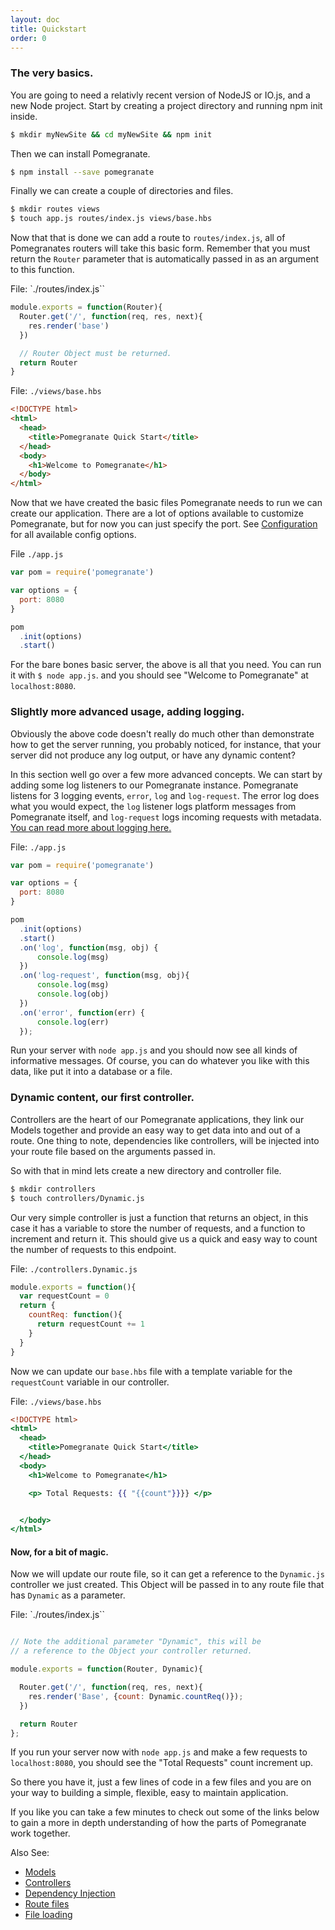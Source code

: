 ```yaml
---
layout: doc
title: Quickstart
order: 0
---
```


### The very basics.

You are going to need a relativly recent version of NodeJS or IO.js, and a new Node project.
Start by creating a project directory and running npm init inside.

```bash
$ mkdir myNewSite && cd myNewSite && npm init
```

Then we can install Pomegranate.

```bash
$ npm install --save pomegranate
```

Finally we can create a couple of directories and files.

```bash
$ mkdir routes views
$ touch app.js routes/index.js views/base.hbs
```

Now that that is done we can add a route to `routes/index.js`, all of Pomegranates routers will take this
basic form. Remember that you must return the `Router` parameter that is automatically passed in as
an argument to this function.

File: `./routes/index.js``

```javascript
module.exports = function(Router){
  Router.get('/', function(req, res, next){
    res.render('base')
  })

  // Router Object must be returned.
  return Router
}
```

File: `./views/base.hbs`

```html
<!DOCTYPE html>
<html>
  <head>
    <title>Pomegranate Quick Start</title>
  </head>
  <body>
    <h1>Welcome to Pomegranate</h1>
  </body>
</html>
```

Now that we have created the basic files Pomegranate needs to run we can create our application.
There are a lot of options available to customize Pomegranate, but for now you can just specify the port.
See [Configuration](/docs/configuration) for all available config options.

File `./app.js`

```javascript
var pom = require('pomegranate')

var options = {
  port: 8080
}

pom
  .init(options)
  .start()
```

For the bare bones basic server, the above is all that you need. You can run it with `$ node app.js`.
and you should see "Welcome to Pomegranate" at `localhost:8080`.

### Slightly more advanced usage, adding logging.

Obviously the above code doesn't really do much other than demonstrate how to get the server running,
you probably noticed, for instance, that your server did not produce any log output, or have any dynamic content?

In this section well go over a few more advanced concepts. We can start by adding some log listeners to
our Pomegranate instance. Pomegranate listens for 3 logging events, `error`, `log` and `log-request`.
The error log does what you would expect, the `log` listener logs platform messages from Pomegranate itself,
and `log-request` logs incoming requests with metadata. [You can read more about logging here.](/docs/logging)

File: `./app.js`

```javascript
var pom = require('pomegranate')

var options = {
  port: 8080
}

pom
  .init(options)
  .start()
  .on('log', function(msg, obj) {
      console.log(msg)
  })
  .on('log-request', function(msg, obj){
      console.log(msg)
      console.log(obj)
  })
  .on('error', function(err) {
      console.log(err)
  });
```

Run your server with `node app.js` and you should now see all kinds of informative messages. Of course, you can
do whatever you like with this data, like put it into a database or a file.

### Dynamic content, our first controller.

Controllers are the heart of our Pomegranate applications, they link our Models together and provide
an easy way to get data into and out of a route. One thing to note, dependencies like controllers,
will be injected into your route file based on the arguments passed in.


So with that in mind lets create a new directory and controller file.

```bash
$ mkdir controllers
$ touch controllers/Dynamic.js
```

Our very simple controller is just a function that returns an object, in this case it has a variable to store
the number of requests, and a function to increment and return it. This should give us a quick and easy
way to count the number of requests to this endpoint.

File: `./controllers.Dynamic.js`

```javascript
module.exports = function(){
  var requestCount = 0
  return {
    countReq: function(){
      return requestCount += 1
    }
  }
}
```

Now we can update our `base.hbs` file with a template variable for the `requestCount` variable in
our controller.

File: `./views/base.hbs`

```handlebars
<!DOCTYPE html>
<html>
  <head>
    <title>Pomegranate Quick Start</title>
  </head>
  <body>
    <h1>Welcome to Pomegranate</h1>

    <p> Total Requests: {{ "{{count"}}}} </p>


  </body>
</html>
```

#### Now, for a bit of magic.

Now we will update our route file, so it can get a reference to the `Dynamic.js` controller we just created.
This Object will be passed in to any route file that has `Dynamic` as a parameter.

File: `./routes/index.js``

```javascript

// Note the additional parameter "Dynamic", this will be
// a reference to the Object your controller returned.

module.exports = function(Router, Dynamic){

  Router.get('/', function(req, res, next){
    res.render('Base', {count: Dynamic.countReq()});
  })

  return Router
};
```

If you run your server now with `node app.js` and make a few requests to `localhost:8080`, you should
see the "Total Requests" count increment up.

So there you have it, just a few lines of code in a few files and you are on your way to building a
simple, flexible, easy to maintain application.

If you like you can take a few minutes to check out some of the links below to gain a more in depth
understanding of how the parts of Pomegranate work together.

Also See:

* [Models](/docs/models)
* [Controllers](/docs/controller)
* [Dependency Injection](/docs/dependency-management)
* [Route files](/docs/route-files)
* [File loading](/docs/file-loading)